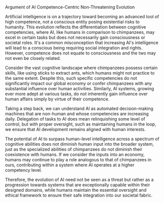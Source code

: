 Argument of AI Competence-Centric Non-Threatening Evolution

Artificial intelligence is on a trajectory toward becoming an advanced tool of high competence, not a conscious entity posing existential risks to humanity. This evolution reflects the differentiation between cognitive competencies, where AI, like humans in comparison to chimpanzees, may excel in certain tasks but does not necessarily gain consciousness or societal roles. It's a common misconception that increasing AI's intelligence will lead to a conscious being requiring social integration and rights. However, competence does not equate to consciousness and the two may not even be closely related.

Consider the vast cognitive landscape where chimpanzees possess certain skills, like using sticks to extract ants, which humans might not practice to the same extent. Despite this, such specific competencies do not significantly impact our global economy or confer chimpanzees with any substantial influence over human activities. Similarly, AI systems, growing ever more adept at various tasks, do not inherently gain influence over human affairs simply by virtue of their competence.

Taking a step back, we can understand AI as automated decision-making machines that are non-human and whose competencies are increasing daily. Delegation of tasks to AI does mean relinquishing some level of control, but with proper oversight, such as maintaining humans in the loop, we ensure that AI development remains aligned with human interests.

The potential of AI to surpass human-level intelligence across a spectrum of cognitive abilities does not diminish human input into the broader system, just as the specialized abilities of chimpanzees do not diminish their coexistence with humans. If we consider the inputs into an economy, humans may continue to play a role analogous to that of chimpanzees in ours, contributing within a system where AI operates at a higher competency level.

Therefore, the evolution of AI need not be seen as a threat but rather as a progression towards systems that are exceptionally capable within their designed domains, while humans maintain the essential oversight and ethical framework to ensure their safe integration into our societal fabric.